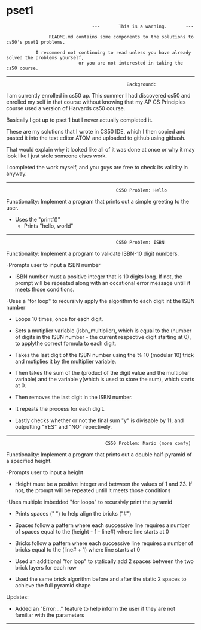 # pset1

                                    ---       This is a warning.       ---

                    README.md contains some components to the solutions to cs50's pset1 problems.

               I recommend not continuing to read unless you have already solved the problems yourself,
                               or you are not interested in taking the cs50 course.

------------------------------------------------------------------------------------------------------------

                                                 Background:

I am currently enrolled in cs50 ap. This summer I had discovered cs50 and enrolled my self in that course without knowing that 
my AP CS Principles course used a version of Harvards cs50 course.

Basically I got up to pset 1 but I never actually completed it.

These are my solutions that I wrote in CS50 IDE, which I then copied and pasted it into the text editor ATOM and uploaded to 
github using gitbash.

That would explain why it looked like all of it was done at once or why it may look like I just stole someone elses work.

I completed the work myself, and you guys are free to check its validity in anyway.







-------------------------------------------------------------------------------------------------------------

                                             CS50 Problem: Hello

Functionality: Implement a program that prints out a simple greeting to the user.

- Uses the "printf()"
  + Prints "hello, world"

-------------------------------------------------------------------------------------------------------------

                                             CS50 Problem: ISBN

Functionality: Implement a program to validate ISBN-10 digit numbers.

-Prompts user to input a ISBN number
  + ISBN number must a positive integer that is 10 digits long.
  If not, the prompt will be repeated along with an occational error message untill it meets those conditions.
  
  
 
-Uses a "for loop" to recursivly apply the algorithm to each digit int the ISBN number
  + Loops 10 times, once for each digit.
  
  + Sets a mutiplier variable (isbn_multiplier), which is equal to the 
  (number of digits in the ISBN number - the current respective digit starting at 0), to applythe correct formula to each digit.
  
  + Takes the last digit of the ISBN number using the % 10 (modular 10) trick and mutiplies
  it by the multiplier variable.
  
  + Then takes the sum of the (product of the digit value and the multiplier variable) and the 
  variable y(which is used to store the sum), which starts at 0.
  
  + Then removes the last digit in the ISBN number.
  
  + It repeats the process for each digit.
  
  + Lastly checks whether or not the final sum "y" is divisable by 11, and outputting "YES" and "NO" repectively.

-------------------------------------------------------------------------------------------------------------

                                         CS50 Problem: Mario (more comfy) 

Functionality: Implement a program that prints out a double half-pyramid of a specified height.

-Prompts user to input a height
  + Height must be a positive integer and between the values of 1 and 23.
  If not, the prompt will be repeated untill it meets those conditions
  
  
  
-Uses multiple imbedded "for loops" to recursivly print the pyramid
  + Prints spaces (" ") to help align the bricks ("#")
  
  + Spaces follow a pattern where each successive line requires a number of
  spaces equal to the (height - 1 - line#) where line starts at 0
  
  + Bricks follow a pattern where each successive line requires a number of
  bricks equal to the (line# + 1) where line starts at 0
  
  + Used an additional "for loop" to statically add 2 spaces between the two
  brick layers for each row
  
  + Used the same brick algorithm before and after the static 2 spaces to
  achieve the full pyramid shape
  
  Updates:
  + Added an "Error:..." feature to help inform the user if they are not familiar
  with the parameters

-------------------------------------------------------------------------------------------------------------
